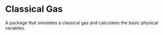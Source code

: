 # Classical Gas
 A package that simulates a classical gas and calculates the basic physical variables. 
